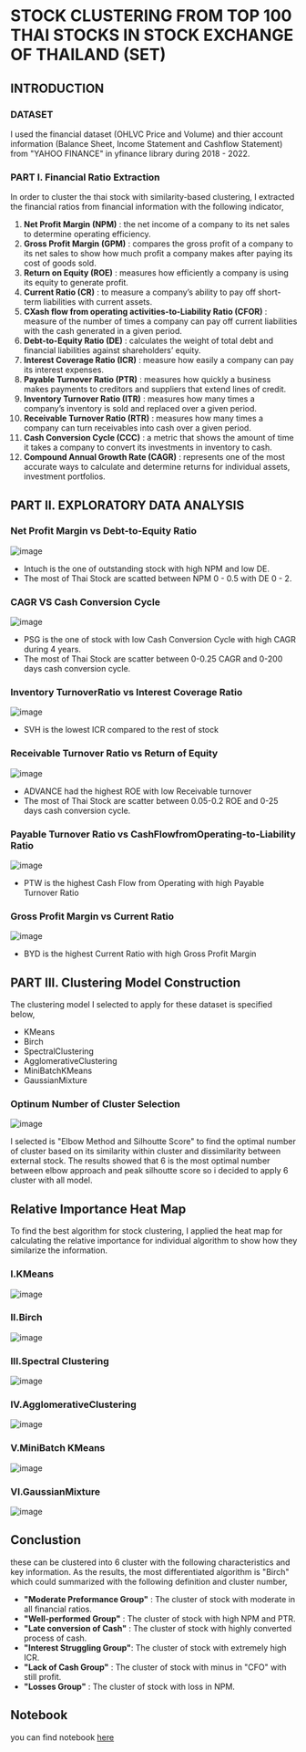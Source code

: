 # STOCK CLUSTERING FROM TOP 100 THAI STOCKS IN STOCK EXCHANGE OF THAILAND (SET)
## INTRODUCTION
### DATASET 
I used the financial dataset (OHLVC Price and Volume) and thier account information (Balance Sheet, Income Statement and Cashflow Statement) from "YAHOO FINANCE" in yfinance library during 2018 - 2022.
### PART I. Financial Ratio Extraction
In order to cluster the thai stock with similarity-based clustering, I extracted the financial ratios from financial information with the following indicator,
1. **Net Profit Margin (NPM)** : the net income of a company to its net sales to determine operating efficiency.
2. **Gross Profit Margin (GPM)** : compares the gross profit of a company to its net sales to show how much profit a company makes after paying its cost of goods sold.
3. **Return on Equity (ROE)** : measures how efficiently a company is using its equity to generate profit.
4. **Current Ratio (CR)** : to measure a company’s ability to pay off short-term liabilities with current assets.
5. **CXash flow from operating activities-to-Liability Ratio (CFOR)** : measure of the number of times a company can pay off current liabilities with the cash generated in a given period.
6. **Debt-to-Equity Ratio (DE)** : calculates the weight of total debt and financial liabilities against shareholders’ equity.
7. **Interest Coverage Ratio (ICR)** : measure how easily a company can pay its interest expenses.
8. **Payable Turnover Ratio (PTR)** : measures how quickly a business makes payments to creditors and suppliers that extend lines of credit.
9. **Inventory Turnover Ratio (ITR)** : measures how many times a company’s inventory is sold and replaced over a given period.
10. **Receivable Turnover Ratio (RTR)** : measures how many times a company can turn receivables into cash over a given period.
11. **Cash Conversion Cycle (CCC)** : a metric that shows the amount of time it takes a company to convert its investments in inventory to cash.
12. **Compound Annual Growth Rate (CAGR)** : represents one of the most accurate ways to calculate and determine returns for individual assets, investment portfolios.

## PART II. EXPLORATORY DATA ANALYSIS
### Net Profit Margin vs Debt-to-Equity Ratio
![image](https://user-images.githubusercontent.com/104628789/173777268-1a8b7a9b-d84e-454c-8181-4558794ac62c.png)
- Intuch is the one of outstanding stock with high NPM and low DE.
- The most of Thai Stock are scatted between NPM 0 - 0.5 with DE 0 - 2.

### CAGR VS Cash Conversion Cycle
![image](https://user-images.githubusercontent.com/104628789/173777320-38f4fa51-71c8-4b0e-b111-6f337fb60748.png)
- PSG is the one of stock with low Cash Conversion Cycle with high CAGR during 4 years.
- The most of Thai Stock are scatter between 0-0.25 CAGR and 0-200 days cash conversion cycle.

### Inventory TurnoverRatio vs Interest Coverage Ratio
![image](https://user-images.githubusercontent.com/104628789/173777369-3648496b-227b-4618-b525-c7cf449f93dc.png)
- SVH is the lowest ICR compared to the rest of stock

### Receivable Turnover Ratio vs Return of Equity
![image](https://user-images.githubusercontent.com/104628789/173777417-8e3adf37-bfc2-4c6e-9c0a-c7368ed4ba4c.png)
- ADVANCE had the highest ROE with low Receivable turnover
- The most of Thai Stock are scatter between 0.05-0.2 ROE and 0-25 days cash conversion cycle.

### Payable Turnover Ratio vs CashFlowfromOperating-to-Liability Ratio
![image](https://user-images.githubusercontent.com/104628789/173777461-15c15130-8084-46e0-9ce5-d19a9e0cc4e0.png)
- PTW is the highest Cash Flow from Operating with high Payable Turnover Ratio


### Gross Profit Margin vs Current Ratio
![image](https://user-images.githubusercontent.com/104628789/173777496-0f6cc649-1ce1-47d1-a0e0-2eb2e9dddedc.png)
-  BYD is the highest Current Ratio with high Gross Profit Margin

## PART III. Clustering Model Construction
The clustering model I selected to apply for these dataset is specified below,
- KMeans
- Birch
- SpectralClustering
- AgglomerativeClustering
- MiniBatchKMeans
- GaussianMixture

### Optinum Number of Cluster Selection
![image](https://user-images.githubusercontent.com/104628789/173777712-b86b6bdf-3297-41ed-a9cf-af645211d321.png)

I selected is "Elbow Method and Silhoutte Score" to find the optimal number of cluster based on its similarity within cluster and dissimilarity between external stock. The results showed that 6 is the most optimal number between elbow approach and peak silhoutte score so i decided to apply 6 cluster with all model.

## Relative Importance Heat Map
To find the best algorithm for stock clustering, I applied the heat map for calculating the relative importance for individual algorithm to show how they similarize the information.

### I.KMeans
![image](https://user-images.githubusercontent.com/104628789/173777965-e34185f9-9956-45df-b273-f274ac37ab40.png)

### II.Birch
![image](https://user-images.githubusercontent.com/104628789/173778444-9ea1e11b-7d9b-4aae-826d-1aa629509436.png)

### III.Spectral Clustering
![image](https://user-images.githubusercontent.com/104628789/173778590-780aec8e-e7f7-4677-bce5-f79c863ca88b.png)

### IV.AgglomerativeClustering
![image](https://user-images.githubusercontent.com/104628789/173778721-c383eef2-7a82-4761-836a-aaa15fb17e5f.png)

### V.MiniBatch KMeans
![image](https://user-images.githubusercontent.com/104628789/173778967-61a0dfdb-9f8f-4a34-aa0f-9514668923f9.png)

### VI.GaussianMixture
![image](https://user-images.githubusercontent.com/104628789/173779067-4839683e-9f94-4c1a-bfb5-c4083a792b39.png)

## Conclustion
these can be clustered into 6 cluster with the following characteristics and key information. As the results, the most differentiated algorithm is "Birch" which could summarized with the following definition and cluster number, 

- **"Moderate Preformance Group"** : The cluster of stock with moderate in all financial ratios.
- **"Well-performed Group"** : The cluster of stock with high NPM and PTR.
- **"Late conversion of Cash"** : The cluster of stock with highly converted process of cash.
- **"Interest Struggling Group"**: The cluster of stock with extremely high ICR.
- **"Lack of Cash Group"** : The cluster of stock with minus in "CFO" with still profit.
- **"Losses Group"** : The cluster of stock with loss in NPM.

## Notebook
you can find notebook [here](https://github.com/WarintornNawong/Portfolio/blob/main/THAI%20STOCK%20CLUSTERING/Thai%20Stock%20Clustering%20.ipynb)

